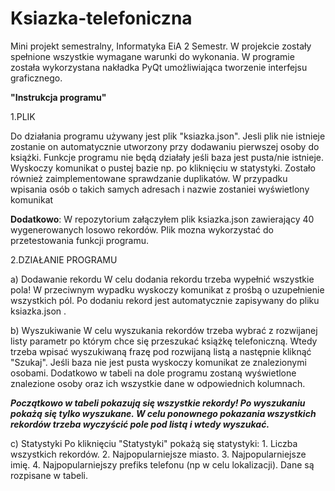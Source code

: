 # Ksiazka-telefoniczna
Mini projekt semestralny, Informatyka EiA 2 Semestr.
W projekcie zostały spełnione wszystkie wymagane warunki do wykonania.
W programie została wykorzystana nakładka PyQt umożliwiająca tworzenie interfejsu graficznego.

**"Instrukcja programu"**

1.PLIK

  Do działania programu używany jest plik "ksiazka.json". Jesli plik nie istnieje zostanie on automatycznie utworzony przy dodawaniu pierwszej osoby do książki. Funkcje programu nie będą działały jeśli baza jest pusta/nie istnieje. Wyskoczy komunikat o pustej bazie np. po kliknięciu w statystyki. Zostało również zaimplementowane sprawdzanie duplikatów. W przypadku wpisania osób o takich samych adresach i nazwie zostaniei wyświetlony komunikat
  
**Dodatkowo**: W repozytorium załączyłem plik ksiazka.json zawierający 40 wygenerowanych losowo rekordów. Plik mozna wykorzystać do przetestowania funkcji programu. 

2.DZIAŁANIE PROGRAMU

a) Dodawanie rekordu
  W celu dodania rekordu trzeba wypełnić wszystkie pola! W przeciwnym wypadku wyskoczy komunikat z prośbą o uzupełnienie wszystkich pól. Po dodaniu rekord jest automatycznie zapisywany do pliku ksiazka.json . 

b) Wyszukiwanie
  W celu wyszukania rekordów trzeba wybrać z rozwijanej listy parametr po którym chce się przeszukać książkę telefoniczną. Wtedy trzeba wpisać wyszukiwaną frazę pod rozwijaną listą a następnie kliknąć "Szukaj". Jeśli baza nie jest pusta wyskoczy komunikat ze znalezionymi osobami. Dodatkowo w tabeli na dole programu zostaną wyświetlone znalezione osoby oraz ich wszystkie dane w odpowiednich kolumnach. 
  
  ***Początkowo w tabeli pokazują się wszystkie rekordy! Po wyszukaniu pokażą się tylko wyszukane. W celu ponownego pokazania wszystkich rekordów trzeba wyczyścić pole pod listą i wtedy wyszukać.***
  

c) Statystyki
Po kliknięciu "Statystyki" pokażą się statystyki: 1. Liczba wszystkich rekordów. 2. Najpopularniejsze miasto. 3. Najpopularniejsze imię. 4. Najpopularniejszy prefiks telefonu (np w celu lokalizacji). Dane są rozpisane w tabeli.

